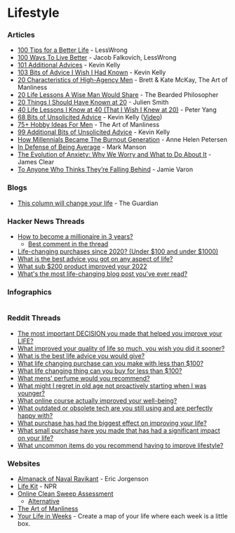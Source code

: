 # Lifestyle

### Articles

* [100 Tips for a Better Life](https://www.lesswrong.com/posts/7hFeMWC6Y5eaSixbD/100-tips-for-a-better-life) - LessWrong
* [100 Ways To Live Better](https://www.lesswrong.com/posts/HJeD6XbMGEfcrx3mD/100-ways-to-live-better) - Jacob Falkovich, LessWrong
* [101 Additional Advices](https://kk.org/thetechnium/101-additional-advices/) - Kevin Kelly
* [103 Bits of Advice I Wish I Had Known](https://kk.org/thetechnium/103-bits-of-advice-i-wish-i-had-known/) - Kevin Kelly
* [20 Characteristics of High-Agency Men](https://www.artofmanliness.com/character/advice/anthropomaximology-20-characteristics-of-high-agency-men) - Brett & Kate McKay, The Art of Manliness
* [20 Life Lessons A Wise Man Would Share](https://thebeardedphilosopher.wordpress.com/2015/07/25/20-life-lessons-a-wise-man-would-share/) - The Bearded Philosopher
* [20 Things I Should Have Known at 20](https://julien.medium.com/20-things-i-should-have-known-at-20-9fd22ea8ebd7) - Julien Smith
* [40 Life Lessons I Know at 40 (That I Wish I Knew at 20)](https://creatoreconomy.so/p/40-life-lessons-i-know-at-40-i-wish-i-knew-at-20) - Peter Yang
* [68 Bits of Unsolicited Advice](https://kk.org/thetechnium/68-bits-of-unsolicited-advice/) - Kevin Kelly ([Video](https://www.neil.blog/full-speech-transcript/68-bits-of-unsolicited-advice-by-kevin-kelly))
* [75+ Hobby Ideas For Men](https://www.artofmanliness.com/living/leisure/hobbies-for-men/) - The Art of Manliness
* [99 Additional Bits of Unsolicited Advice](https://kk.org/thetechnium/99-additional-bits-of-unsolicited-advice/) - Kevin Kelly
* [How Millennials Became The Burnout Generation](https://www.buzzfeednews.com/article/annehelenpetersen/millennials-burnout-generation-debt-work) - Anne Helen Petersen
* [In Defense of Being Average](https://markmanson.net/being-average) - Mark Manson
* [The Evolution of Anxiety: Why We Worry and What to Do About It](https://jamesclear.com/evolution-of-anxiety) - James Clear
* [To Anyone Who Thinks They’re Falling Behind](https://medium.com/@jamievaron/to-anyone-who-thinks-they-re-falling-behind-f194afde9148) - Jamie Varon

### Blogs

* [This column will change your life](https://www.theguardian.com/lifeandstyle/series/thiscolumnwillchangeyourlife) - The Guardian

### Hacker News Threads

* [How to become a millionaire in 3 years?](https://news.ycombinator.com/item?id=1447428)
  * [Best comment in the thread](https://news.ycombinator.com/item?id=1447467)
* [Life-changing purchases since 2020? (Under $100 and under $1000)](https://news.ycombinator.com/item?id=42079768)
* [What is the best advice you got on any aspect of life?](https://news.ycombinator.com/item?id=34802589)
* [What sub $200 product improved your 2022](https://news.ycombinator.com/item?id=34272687)
* [What's the most life-changing blog post you've ever read?](https://news.ycombinator.com/item?id=40269945)

### Infographics



<figure><img src="https://i.pinimg.com/564x/ac/ed/ca/acedca032a2b85983dd77a5a6a08cf02.jpg" alt=""><figcaption></figcaption></figure>

### Reddit Threads

* [The most important DECISION you made that helped you improve your LIFE?](https://www.reddit.com/r/LifeProTips/comments/12h8tpx/lpt_the_most_important_decision_you_made_that/)
* [What improved your quality of life so much, you wish you did it sooner?](https://www.reddit.com/r/AskReddit/comments/pbzt5b/what_improved_your_quality_of_life_so_much_you/)
* [What is the best life advice you would give?](https://www.reddit.com/r/productivity/comments/v7odql/what_is_the_best_life_advice_you_would_give/)
* [What life changing purchase can you make with less than $100?](https://www.reddit.com/r/AskReddit/comments/ytlhyl/what_life_changing_purchase_can_you_make_with/)
* [What life changing thing can you buy for less than $100?](https://www.reddit.com/r/AskReddit/comments/14pqhwy/what_life_changing_thing_can_you_buy_for_less/)
* [What mens' perfume would you recommend?](https://www.reddit.com/r/AskReddit/comments/1i776lb/what_mens_perfume_would_you_recommend/)
* [What might I regret in old age not proactively starting when I was younger?](https://www.reddit.com/r/LifeProTips/comments/14r8gxw/lpt_what_might_i_regret_in_old_age_not/)
* [What online course actually improved your well-being?](https://www.reddit.com/r/productivity/comments/z8qrr3/what_online_course_actually_improved_your/)
* [What outdated or obsolete tech are you still using and are perfectly happy with?](https://www.reddit.com/r/AskReddit/comments/17askpw/what_outdated_or_obsolete_tech_are_you_still/)
* [What purchase has had the biggest effect on improving your life?](https://www.reddit.com/r/LifeProTips/comments/17s60og/lpt_request_what_purchase_has_had_the_biggest/)
* [What small purchase have you made that has had a significant impact on your life?](https://www.reddit.com/r/LifeProTips/comments/124qbv1/lpt_request_what_small_purchase_have_you_made/)
* [What uncommon items do you recommend having to improve lifestyle?](https://www.reddit.com/r/LifeProTips/comments/16s6skk/lpt_request_what_uncommon_items_do_you_recommend/)

### Websites

* [Almanack of Naval Ravikant](https://www.navalmanack.com/) - Eric Jorgenson
* [Life Kit](https://www.npr.org/lifekit) - NPR
* [Online Clean Sweep Assessment](https://www.thebigbiggoalsclub.com/assessments/cleansweep.php)
  * [Alternative](https://www.thebigbiggoalsclub.com/assessments/cleansweep.html)
* [The Art of Manliness](https://www.artofmanliness.com/)
* [Your Life in Weeks](https://lifeweeks.app/) - Create a map of your life where each week is a little box.
